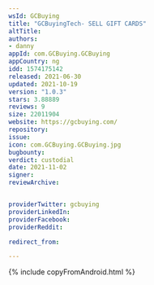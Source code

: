 ```yaml
---
wsId: GCBuying
title: "GCBuyingTech- SELL GIFT CARDS"
altTitle: 
authors:
- danny
appId: com.GCBuying.GCBuying
appCountry: ng
idd: 1574175142
released: 2021-06-30
updated: 2021-10-19
version: "1.0.3"
stars: 3.88889
reviews: 9
size: 22011904
website: https://gcbuying.com/
repository: 
issue: 
icon: com.GCBuying.GCBuying.jpg
bugbounty: 
verdict: custodial
date: 2021-11-02
signer: 
reviewArchive:


providerTwitter: gcbuying
providerLinkedIn: 
providerFacebook: 
providerReddit: 

redirect_from:

---
```


{% include copyFromAndroid.html %}
